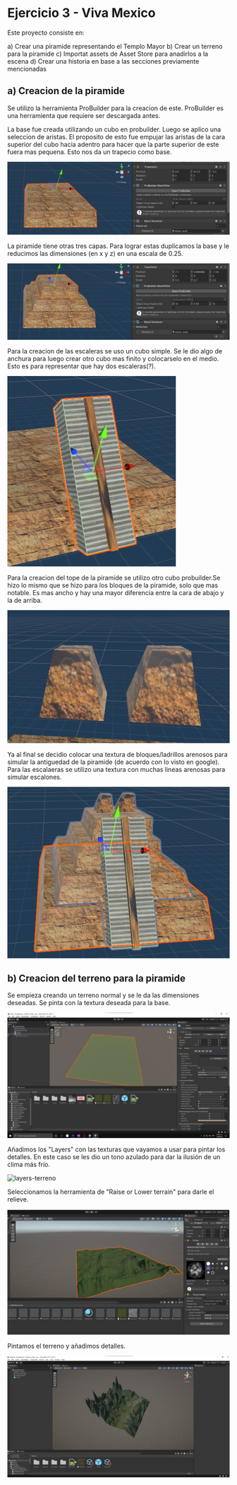 # Ejercicio 3 - Viva Mexico

Este proyecto consiste en:

a) Crear una piramide representando el Templo Mayor
b) Crear un terreno para la piramide
c) Importat assets de Asset Store para anadirlos a la escena
d) Crear una historia en base a las secciones previamente mencionadas

## a) Creacion de la piramide

Se utilizo la herramienta ProBuilder para la creacion de este. ProBuilder es una herramienta que requiere ser descargada antes.

La base fue creada utilizando un cubo en probuilder. Luego se aplico una seleccion de aristas. El proposito de esto fue empujar las aristas de la cara superior del cubo hacia adentro para hacer que la parte superior de este fuera mas pequena. Esto nos da un trapecio como base.

![base-pir](./img/base-pir.png)

La piramide tiene otras tres capas. Para lograr estas duplicamos la base y le reducimos las dimensiones (en x y z)  en una escala de 0.25.

![bloques-pir](./img/bloques-pir.png)

Para la creacion de las escaleras se uso un cubo simple. Se le dio algo de anchura para luego crear otro cubo mas finito y colocarselo en el medio. Esto es para representar que hay dos escaleras(?).

![escaleras](./img/escaleras-pir.png)

Para la creacion del tope de la piramide se utilizo otro cubo probuilder.Se hizo lo mismo que se hizo para los bloques de la piramide, solo que mas notable. Es mas ancho y hay una mayor diferencia entre la cara de abajo y la de arriba.

![tope-pir](./img/tope-pir.png)

Ya al final se decidio colocar una textura de bloques/ladrillos arenosos para simular la antiguedad de la piramide (de acuerdo con lo visto en google). Para las escalaeras se utilizo una textura con muchas lineas arenosas para simular escalones.

![piramide](./img/piramide.png)

## b) Creacion del terreno para la piramide


Se empieza creando un terreno normal y se le da las dimensiones deseadas. Se pinta con la textura deseada para la base.

![base-terreno](./img/base-terreno.jpeg)

Añadimos los "Layers" con las texturas que vayamos a usar para pintar los detalles. En este caso se les dio un tono azulado para dar la ilusión de un clima más frío.

![layers-terreno](.img/layers-terreno.jpeg)

Seleccionamos la herramienta de "Raise or Lower terrain" para darle el relieve.

![relieve-terreno](./img/relieve-terreno.jpeg)

Pintamos el terreno y añadimos detalles.

![detalles-terreno](./img/detalles-terreno.jpeg)

